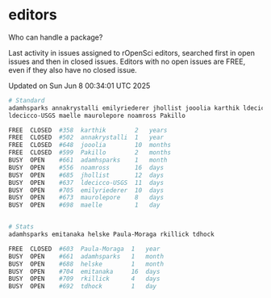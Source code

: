 # editors

Who can handle a package?

Last activity in issues assigned to rOpenSci editors, searched first in open
issues and then in closed issues. Editors with no open issues are FREE, even if
they also have no closed issue.


Updated on Sun Jun 8 00:34:01 UTC 2025

```bash
# Standard
adamhsparks annakrystalli emilyriederer jhollist jooolia karthik ldecicco
ldecicco-USGS maelle maurolepore noamross Pakillo

FREE  CLOSED  #358  karthik        2   years
FREE  CLOSED  #502  annakrystalli  1   year
FREE  CLOSED  #648  jooolia        10  months
FREE  CLOSED  #599  Pakillo        2   months
BUSY  OPEN    #661  adamhsparks    1   month
BUSY  OPEN    #556  noamross       16  days
BUSY  OPEN    #685  jhollist       12  days
BUSY  OPEN    #637  ldecicco-USGS  11  days
BUSY  OPEN    #705  emilyriederer  10  days
BUSY  OPEN    #673  maurolepore    8   days
BUSY  OPEN    #698  maelle         1   day


# Stats
adamhsparks emitanaka helske Paula-Moraga rkillick tdhock

FREE  CLOSED  #603  Paula-Moraga  1   year
BUSY  OPEN    #661  adamhsparks   1   month
BUSY  OPEN    #688  helske        1   month
BUSY  OPEN    #704  emitanaka     16  days
BUSY  OPEN    #709  rkillick      4   days
BUSY  OPEN    #692  tdhock        1   day
```
